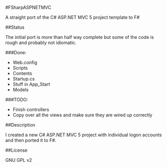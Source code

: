 #FSharpASPNETMVC

A straight port of the C# ASP.NET MVC 5 project template to F#

##Status

The initial port is more than half way complete but some of the code is rough
and probably not idiomatic.  

###Done:
- Web.config
- Scripts
- Contents
- Startup.cs
- Stuff in App_Start
- Models
  
###TODO:
- Finish controllers
- Copy over all the views and make sure they are wired up correctly

##Description

I created a new C# ASP.NET MVC 5 project with individual logon accounts and
then ported it to F#. 

##License

GNU GPL v2